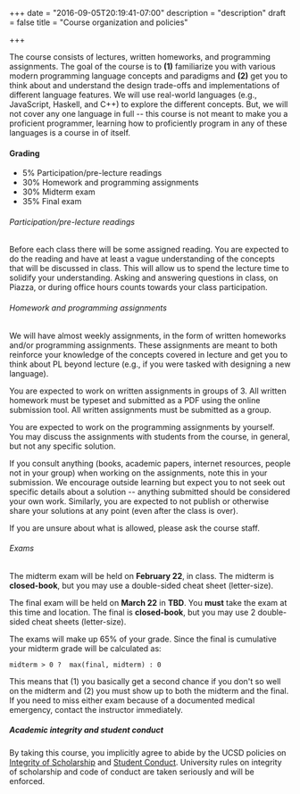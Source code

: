 +++
date = "2016-09-05T20:19:41-07:00"
description = "description"
draft = false
title = "Course organization and policies"

+++

The course consists of lectures, written homeworks, and programming
assignments.  The goal of the course is to **(1)** familiarize you with various
modern programming language concepts and paradigms and **(2)** get you to think
about and understand the design trade-offs and implementations of different
language features. We will use real-world languages (e.g., JavaScript, Haskell,
and C++) to explore the different concepts. But, we will not cover any one
language in full -- this course is not meant to make you a proficient
programmer, learning how to proficiently program in any of these languages is a
course in of itself.


#### Grading

-  5% Participation/pre-lecture readings
- 30% Homework and programming assignments
- 30% Midterm exam
- 35% Final exam

###### Participation/pre-lecture readings

Before each class there will be some assigned reading. You are expected to do
the reading and have at least a vague understanding of the concepts that will
be discussed in class. This will allow us to spend the lecture time to solidify
your understanding.  Asking and answering questions in class, on Piazza, or
during office hours counts towards your class participation. 

###### Homework and programming assignments

We will have almost weekly assignments, in the form of written homeworks and/or
programming assignments. These assignments are meant to both reinforce your
knowledge of the concepts covered in lecture and get you to think about PL
beyond lecture (e.g., if you were tasked with designing a new language).

You are expected to work on written assignments in groups of 3. All written
homework must be typeset and submitted as a PDF using the online submission
tool.  All written assignments must be submitted as a group.

You are expected to work on the programming assignments by yourself. You may
discuss the assignments with students from the course, in general, but not any
specific solution.

If you consult anything (books, academic papers, internet resources, people not
in your group) when working on the assignments, note this in your submission.
We encourage outside learning but expect you to not seek out specific details
about a solution -- anything submitted should be considered your own work.
Similarly, you are expected to not publish or otherwise share your solutions at
any point (even after the class is over).

If you are unsure about what is allowed, please ask the course staff.


###### Exams

The midterm exam will be held on **February 22**, in class. The midterm is
**closed-book**, but you may use a double-sided cheat sheet (letter-size).

The final exam will be held on **March 22** in **TBD**. You **must** take the
exam at this time and location.  The final is **closed-book**, but you may use
2 double-sided cheat sheets (letter-size).

The exams will make up 65% of your grade. Since the final is cumulative your
midterm grade will be calculated as:

```
midterm > 0 ?  max(final, midterm) : 0
```

This means that (1) you basically get a second chance if you don't so well on
the midterm and (2) you must show up to both the midterm and the final.  If you
need to miss either exam because of a documented medical emergency, contact the
instructor immediately.

##### Academic integrity and student conduct

By taking this course, you implicitly agree to abide by the UCSD policies on <a
href="https://senate.ucsd.edu/Operating-Procedures/Senate-Manual/appendices/2">Integrity
of Scholarship</a> and <a
href="https://students.ucsd.edu/sponsor/student-conduct/">Student Conduct</a>.
University rules on integrity of scholarship and code of conduct are taken
seriously and will be enforced.
